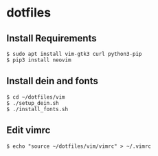 # dotfiles

## Install Requirements
```
$ sudo apt install vim-gtk3 curl python3-pip
$ pip3 install neovim
```

## Install dein and fonts
```
$ cd ~/dotfiles/vim
$ ./setup_dein.sh
$ ./install_fonts.sh
```

## Edit vimrc
```
$ echo "source ~/dotfiles/vim/vimrc" > ~/.vimrc
```
